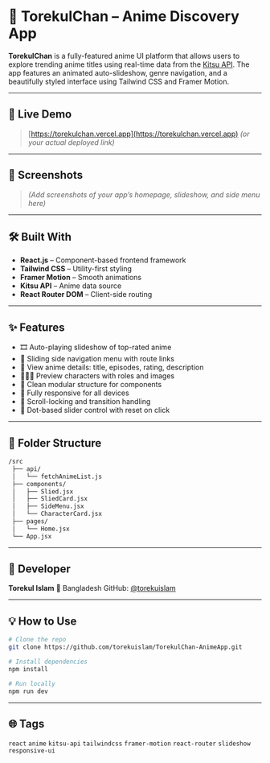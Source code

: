 # 🌸 TorekulChan – Anime Discovery App

**TorekulChan** is a fully-featured anime UI platform that allows users to explore trending anime titles using real-time data from the [Kitsu API](https://kitsu.docs.apiary.io/). The app features an animated auto-slideshow, genre navigation, and a beautifully styled interface using Tailwind CSS and Framer Motion.

---

## 🚀 Live Demo

> [https://torekulchan.vercel.app](https://torekulchan.vercel.app)
> *(or your actual deployed link)*

---

## 📸 Screenshots

> *(Add screenshots of your app’s homepage, slideshow, and side menu here)*

---

## 🛠️ Built With

* **React.js** – Component-based frontend framework
* **Tailwind CSS** – Utility-first styling
* **Framer Motion** – Smooth animations
* **Kitsu API** – Anime data source
* **React Router DOM** – Client-side routing

---

## ✨ Features

* 🎞️ Auto-playing slideshow of top-rated anime
* 🧭 Sliding side navigation menu with route links
* 🧠 View anime details: title, episodes, rating, description
* 🧑‍🤝‍🧑 Preview characters with roles and images
* 🧩 Clean modular structure for components
* 📱 Fully responsive for all devices
* 💫 Scroll-locking and transition handling
* 🔘 Dot-based slider control with reset on click

---

## 📂 Folder Structure

```bash
/src
 ├── api/
 │   └── fetchAnimeList.js
 ├── components/
 │   ├── Slied.jsx
 │   ├── SliedCard.jsx
 │   ├── SideMenu.jsx
 │   └── CharacterCard.jsx
 ├── pages/
 │   └── Home.jsx
 └── App.jsx
```

---

## 🧠 Developer

**Torekul Islam**
📍 Bangladesh
GitHub: [@torekuislam](https://github.com/torekuislam)

---

## 💡 How to Use

```bash
# Clone the repo
git clone https://github.com/torekuislam/TorekulChan-AnimeApp.git

# Install dependencies
npm install

# Run locally
npm run dev
```

---

## 🌐 Tags

`react` `anime` `kitsu-api` `tailwindcss` `framer-motion` `react-router` `slideshow` `responsive-ui`
